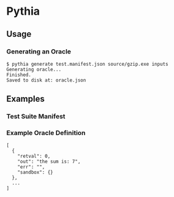# Pythia

## Usage

### Generating an Oracle

```
$ pythia generate test.manifest.json source/gzip.exe inputs
Generating oracle...
Finished.
Saved to disk at: oracle.json
```

## Examples

### Test Suite Manifest

### Example Oracle Definition

```
[
  {
    "retval": 0,
    "out": "the sum is: 7",
    "err": "",
    "sandbox": {}
  },
  ...
]
```
